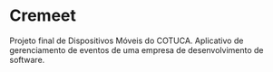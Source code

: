 # Cremeet
 Projeto final de Dispositivos Móveis do COTUCA. Aplicativo de gerenciamento de eventos de uma empresa de desenvolvimento de software.

